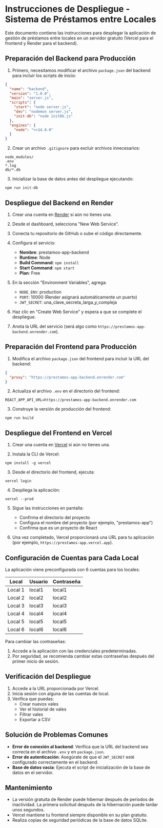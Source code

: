 # Instrucciones de Despliegue - Sistema de Préstamos entre Locales

Este documento contiene las instrucciones para desplegar la aplicación de gestión de préstamos entre locales en un servidor gratuito (Vercel para el frontend y Render para el backend).

## Preparación del Backend para Producción

1. Primero, necesitamos modificar el archivo `package.json` del backend para incluir los scripts de inicio:

```json
{
  "name": "backend",
  "version": "1.0.0",
  "main": "server.js",
  "scripts": {
    "start": "node server.js",
    "dev": "nodemon server.js",
    "init-db": "node initDb.js"
  },
  "engines": {
    "node": ">=14.0.0"
  }
}
```

2. Crear un archivo `.gitignore` para excluir archivos innecesarios:

```
node_modules/
.env
*.log
db/*.db
```

3. Inicializar la base de datos antes del despliegue ejecutando:
```
npm run init-db
```

## Despliegue del Backend en Render

1. Crear una cuenta en [Render](https://render.com/) si aún no tienes una.

2. Desde el dashboard, selecciona "New Web Service".

3. Conecta tu repositorio de GitHub o sube el código directamente.

4. Configura el servicio:
   - **Nombre**: prestamos-app-backend
   - **Runtime**: Node
   - **Build Command**: `npm install`
   - **Start Command**: `npm start`
   - **Plan**: Free

5. En la sección "Environment Variables", agrega:
   - `NODE_ENV`: production
   - `PORT`: 10000 (Render asignará automáticamente un puerto)
   - `JWT_SECRET`: una_clave_secreta_larga_y_compleja

6. Haz clic en "Create Web Service" y espera a que se complete el despliegue.

7. Anota la URL del servicio (será algo como `https://prestamos-app-backend.onrender.com`).

## Preparación del Frontend para Producción

1. Modifica el archivo `package.json` del frontend para incluir la URL del backend:

```json
{
  "proxy": "https://prestamos-app-backend.onrender.com"
}
```

2. Actualiza el archivo `.env` en el directorio del frontend:

```
REACT_APP_API_URL=https://prestamos-app-backend.onrender.com
```

3. Construye la versión de producción del frontend:

```
npm run build
```

## Despliegue del Frontend en Vercel

1. Crear una cuenta en [Vercel](https://vercel.com/) si aún no tienes una.

2. Instala la CLI de Vercel:

```
npm install -g vercel
```

3. Desde el directorio del frontend, ejecuta:

```
vercel login
```

4. Despliega la aplicación:

```
vercel --prod
```

5. Sigue las instrucciones en pantalla:
   - Confirma el directorio del proyecto
   - Configura el nombre del proyecto (por ejemplo, "prestamos-app")
   - Confirma que es un proyecto de React

6. Una vez completado, Vercel proporcionará una URL para tu aplicación (por ejemplo, `https://prestamos-app.vercel.app`).

## Configuración de Cuentas para Cada Local

La aplicación viene preconfigurada con 6 cuentas para los locales:

| Local | Usuario | Contraseña |
|-------|---------|------------|
| Local 1 | local1 | local1 |
| Local 2 | local2 | local2 |
| Local 3 | local3 | local3 |
| Local 4 | local4 | local4 |
| Local 5 | local5 | local5 |
| Local 6 | local6 | local6 |

Para cambiar las contraseñas:

1. Accede a la aplicación con las credenciales predeterminadas.
2. Por seguridad, se recomienda cambiar estas contraseñas después del primer inicio de sesión.

## Verificación del Despliegue

1. Accede a la URL proporcionada por Vercel.
2. Inicia sesión con alguna de las cuentas de local.
3. Verifica que puedas:
   - Crear nuevos vales
   - Ver el historial de vales
   - Filtrar vales
   - Exportar a CSV

## Solución de Problemas Comunes

- **Error de conexión al backend**: Verifica que la URL del backend sea correcta en el archivo `.env` y en `package.json`.
- **Error de autenticación**: Asegúrate de que el `JWT_SECRET` esté configurado correctamente en el backend.
- **Base de datos vacía**: Ejecuta el script de inicialización de la base de datos en el servidor.

## Mantenimiento

- La versión gratuita de Render puede hibernar después de períodos de inactividad. La primera solicitud después de la hibernación puede tardar unos segundos.
- Vercel mantiene tu frontend siempre disponible en su plan gratuito.
- Realiza copias de seguridad periódicas de la base de datos SQLite.
